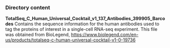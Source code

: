 ### Directory content


**TotalSeq_C_Human_Universal_Cocktail_v1_137_Antibodies_399905_Barcodes**
Contains the sequence information for the human antibodies used to tag the proteins of interest in a single-cell RNA-seq experiment.
This file was obtained from BioLegend, https://www.biolegend.com/en-us/products/totalseq-c-human-universal-cocktail-v1-0-19736
